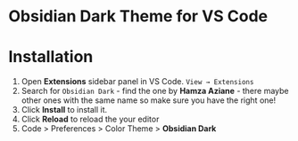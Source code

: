 # Obsidian Dark Theme for VS Code

# Installation

1. Open **Extensions** sidebar panel in VS Code. `View → Extensions`
2. Search for `Obsidian Dark` - find the one by **Hamza Aziane** - there maybe other ones with the same name so make sure you have the right one!
3. Click **Install** to install it.
4. Click **Reload** to reload the your editor
5. Code > Preferences > Color Theme > **Obsidian Dark**